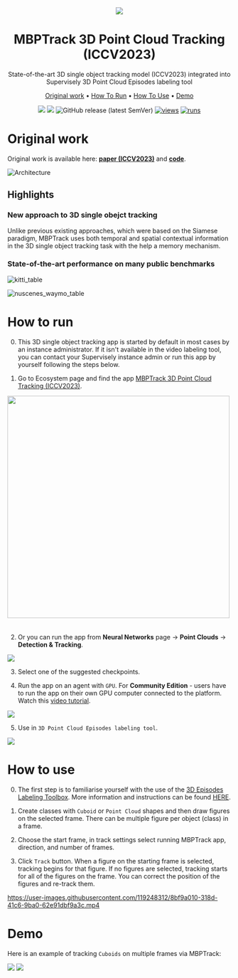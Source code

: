 <div align="center" markdown>

<img src="https://github.com/supervisely-ecosystem/MBPTrack3D/assets/119248312/7cf2e9df-798b-4a4f-a092-18c04101bfea"/>  

# MBPTrack 3D Point Cloud Tracking (ICCV2023)

State-of-the-art 3D single object tracking model (ICCV2023) integrated into Supervisely 3D Point Cloud Episodes labeling tool

<p align="center">
  <a href="#Original-work">Original work</a> •
  <a href="#How-To-Run">How To Run</a> •
  <a href="#How-To-Use">How To Use</a> •
    <a href="#Demo">Demo</a>
</p>

[![](https://img.shields.io/badge/supervisely-ecosystem-brightgreen)](https://ecosystem.supervise.ly/apps/supervisely-ecosystem/mbptrack3d)
[![](https://img.shields.io/badge/slack-chat-green.svg?logo=slack)](https://supervise.ly/slack)
![GitHub release (latest SemVer)](https://img.shields.io/github/v/release/supervisely-ecosystem/mbptrack3d)
[![views](https://app.supervise.ly/img/badges/views/supervisely-ecosystem/mbptrack3d/supervisely_integration/serve.png)](https://supervise.ly)
[![runs](https://app.supervise.ly/img/badges/runs/supervisely-ecosystem/mbptrack3d/supervisely_integration/serve.png)](https://supervise.ly)

</div>

# Original work

Original work is available here: [**paper (ICCV2023)**](https://arxiv.org/abs/2303.05071) and [**code**](https://github.com/slothfulxtx/MBPTrack3D).

![Architecture](https://user-images.githubusercontent.com/91027877/271337328-895d7dfd-7e14-4a35-9135-6f4a354a8a5a.jpg)

## Highlights

### New approach to 3D single obejct tracking

Unlike previous existing approaches, which were based on the Siamese paradigm, MBPTrack uses both temporal and spatial contextual information in the 3D single object tracking task with the help a memory mechanism.

### State-of-the-art performance on many public benchmarks

![kitti_table](https://user-images.githubusercontent.com/91027877/271342229-b029aabb-3a66-4351-be5a-aba06ae902f7.jpg)

![nuscenes_waymo_table](https://user-images.githubusercontent.com/91027877/271340265-b69e55df-c1ac-4e72-8528-b8213795b408.jpg)

# How to run

0. This 3D single object tracking app is started by default in most cases by an instance administrator. If it isn't available in the video labeling tool, you can contact your Supervisely instance admin or run this app by yourself following the steps below.

1. Go to Ecosystem page and find the app [MBPTrack 3D Point Cloud Tracking (ICCV2023)](https://ecosystem.supervisely.com/apps/mbptrack3d/supervisely_integration/serve).  

<img data-key="sly-module-link" data-module-slug="supervisely-ecosystem/mbptrack3d/supervisely_integration/serve" src="https://github.com/supervisely-ecosystem/MBPTrack3D/assets/115161827/049135e8-2eac-43a3-a511-8da674fe551f" width="500px" style='padding-bottom: 20px'/> 

2. Or you can run the app from **Neural Networks** page -> **Point Clouds** -> **Detection & Tracking**.

<img src="https://github.com/supervisely-ecosystem/MBPTrack3D/assets/119248312/c220baeb-677a-4385-8dd9-f925bae02b41"/>  

3. Select one of the suggested checkpoints.

4. Run the app on an agent with `GPU`. For **Community Edition** - users have to run the app on their own GPU computer connected to the platform. Watch this [video tutorial](https://youtu.be/aO7Zc4kTrVg).

<img src="https://github.com/supervisely-ecosystem/MBPTrack3D/assets/119248312/2b23cfe9-7cdb-44d0-952d-a6cb47e602f7"/>

5. Use in `3D Point Cloud Episodes labeling tool`.

<img src="https://github.com/supervisely-ecosystem/MBPTrack3D/assets/119248312/ec9e47c9-8ff8-466c-83d9-10295e1c939d"/>

# How to use

0. The first step is to familiarise yourself with the use of the [3D Episodes Labeling Toolbox](https://app.supervisely.com/ecosystem/annotation_tools/pointcloud-episodes-labeling-tool). More information and instructions can be found [HERE](https://supervise.ly/labeling-toolbox/3d-lidar-sensor-fusion?_ga=2.243685765.1054711181.1696213910-1002110389.1685351840).

1. Create classes with `Cuboid` or `Point Cloud` shapes and then draw figures on the selected frame. There can be multiple figure per object (class) in a frame.

2. Choose the start frame, in track settings select running MBPTrack app, direction, and number of frames.

3. Click `Track` button. When a figure on the starting frame is selected, tracking begins for that figure. If no figures are selected, tracking starts for all of the figures on the frame. You can correct the position of the figures and re-track them.

https://user-images.githubusercontent.com/119248312/8bf9a010-318d-41c6-9ba0-62e91dbf9a3c.mp4
 
# Demo

Here is an example of tracking `Cuboids` on multiple frames via MBPTrack:

<img src="https://github.com/supervisely-ecosystem/MBPTrack3D/assets/119248312/96408081-6884-41d2-8848-568d51747ffd"/>

<img src="https://github.com/supervisely-ecosystem/MBPTrack3D/assets/119248312/e695cfb1-5291-4d37-b26a-b4f571f5edfb"/>




